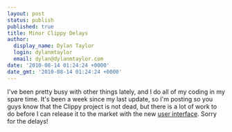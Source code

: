 ```yaml
---
layout: post
status: publish
published: true
title: Minor Clippy Delays
author:
  display_name: Dylan Taylor
  login: dylanmtaylor
  email: dylan@dylanmtaylor.com
date: '2010-08-14 01:24:24 +0000'
date_gmt: '2010-08-14 01:24:24 +0000'
---
```

<p>I've been pretty busy with other things lately, and I do all of my coding in my spare time. It's been a week since my last update, so I'm posting so you guys know that the Clippy project is not dead, but there is a lot of work to do before I can release it to the market with the new <a class="zem_slink" title="User interface" rel="wikipedia" href="http://en.wikipedia.org/wiki/User_interface">user interface</a>. Sorry for the delays!</p>
